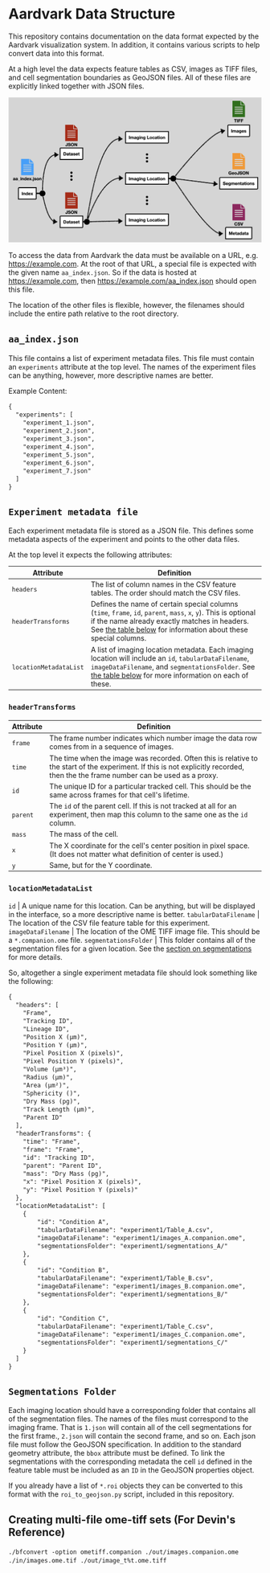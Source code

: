 # Aardvark Data Structure

This repository contains documentation on the data format expected by the Aardvark visualization system. In addition, it contains various scripts to help convert data into this format.

At a high level the data expects feature tables as CSV, images as TIFF files, and cell segmentation boundaries as GeoJSON files. All of these files are explicitly linked together with JSON files.

![Overview Figure of data structure](docs/overview.png)

<!-- An example data structure is included in this repository at `docs/data_example` -->

To access the data from Aardvark the data must be available on a URL, e.g. https://example.com. At the root of that URL, a special file is expected with the given name `aa_index.json`. So if the data is hosted at https://example.com, then https://example.com/aa_index.json should open this file.

The location of the other files is flexible, however, the filenames should include the entire path relative to the root directory.

## `aa_index.json`

This file contains a list of experiment metadata files. This file must contain an `experiments` attribute at the top level. The names of the experiment files can be anything, however, more descriptive names are better.

Example Content:

```
{
  "experiments": [
    "experiment_1.json",
    "experiment_2.json",
    "experiment_3.json",
    "experiment_4.json",
    "experiment_5.json",
    "experiment_6.json",
    "experiment_7.json"
  ]
}
```

## `Experiment metadata file`

Each experiment metadata file is stored as a JSON file. This defines some metadata aspects of the experiment and points to the other data files.

At the top level it expects the following attributes:

| Attribute              | Definition                                                                                                                                                                                                                                                                                                              |
| ---------------------- | ----------------------------------------------------------------------------------------------------------------------------------------------------------------------------------------------------------------------------------------------------------------------------------------------------------------------- |
| `headers`              | The list of column names in the CSV feature tables. The order should match the CSV files.                                                                                                                                                                                                                               |
| `headerTransforms`     | Defines the name of certain special columns (`time`, `frame`, `id`, `parent`, `mass`, `x`, `y`). This is optional if the name already exactly matches in headers. See [the table below](https://github.com/visdesignlab/aardvark-util?tab=readme-ov-file#headertransforms) for information about these special columns. |
| `locationMetadataList` | A list of imaging location metadata. Each imaging location will include an `id`, `tabularDataFilename`, `imageDataFilename`, and `segmentationsFolder`. See [the table below](https://github.com/visdesignlab/aardvark-util?tab=readme-ov-file#locationmetadatalist) for more information on each of these.             |

### `headerTransforms`

| Attribute | Definition                                                                                                                                                                         |
| --------- | ---------------------------------------------------------------------------------------------------------------------------------------------------------------------------------- |
| `frame`   | The frame number indicates which number image the data row comes from in a sequence of images.                                                                                     |
| `time`    | The time when the image was recorded. Often this is relative to the start of the experiment. If this is not explicitly recorded, then the the frame number can be used as a proxy. |
| `id`      | The unique ID for a particular tracked cell. This should be the same across frames for that cell's lifetime.                                                                       |
| `parent`  | The `id` of the parent cell. If this is not tracked at all for an experiment, then map this column to the same one as the `id` column.                                             |
| `mass`    | The mass of the cell.                                                                                                                                                              |
| `x`       | The X coordinate for the cell's center position in pixel space. (It does not matter what definition of center is used.)                                                            |
| `y`       | Same, but for the Y coordinate.                                                                                                                                                    |

### `locationMetadataList`

`id` | A unique name for this location. Can be anything, but will be displayed in the interface, so a more descriptive name is better.
`tabularDataFilename` | The location of the CSV file feature table for this experiment.
`imageDataFilename` | The location of the OME TIFF image file. This should be a `*.companion.ome` file.
`segmentationsFolder` | This folder contains all of the segmentation files for a given location. See the [section on segmentations](https://github.com/visdesignlab/aardvark-util?tab=readme-ov-file#segmentations-folder) for more details.

So, altogether a single experiment metadata file should look something like the following:

```
{
  "headers": [
    "Frame",
    "Tracking ID",
    "Lineage ID",
    "Position X (µm)",
    "Position Y (µm)",
    "Pixel Position X (pixels)",
    "Pixel Position Y (pixels)",
    "Volume (µm³)",
    "Radius (µm)",
    "Area (µm²)",
    "Sphericity ()",
    "Dry Mass (pg)",
    "Track Length (µm)",
    "Parent ID"
  ],
  "headerTransforms": {
    "time": "Frame",
    "frame": "Frame",
    "id": "Tracking ID",
    "parent": "Parent ID",
    "mass": "Dry Mass (pg)",
    "x": "Pixel Position X (pixels)",
    "y": "Pixel Position Y (pixels)"
  },
  "locationMetadataList": [
    {
        "id": "Condition A",
        "tabularDataFilename": "experiment1/Table_A.csv",
        "imageDataFilename": "experiment1/images_A.companion.ome",
        "segmentationsFolder": "experiment1/segmentations_A/"
    },
    {
        "id": "Condition B",
        "tabularDataFilename": "experiment1/Table_B.csv",
        "imageDataFilename": "experiment1/images_B.companion.ome",
        "segmentationsFolder": "experiment1/segmentations_B/"
    },
    {
        "id": "Condition C",
        "tabularDataFilename": "experiment1/Table_C.csv",
        "imageDataFilename": "experiment1/images_C.companion.ome",
        "segmentationsFolder": "experiment1/segmentations_C/"
    }
  ]
}
```

## `Segmentations Folder`

Each imaging location should have a corresponding folder that contains all of the segmentation files. The names of the files must correspond to the imaging frame. That is `1.json` will contain all of the cell segmentations for the first frame., `2.json` will contain the second frame, and so on. Each json file must follow the GeoJSON specification. In addition to the standard geometry attribute, the `bbox` attribute must be defined. To link the segmentations with the corresponding metadata the cell `id` defined in the feature table must be included as an `ID` in the GeoJSON properties object.

If you already have a list of `*.roi` objects they can be converted to this format with the `roi_to_geojson.py` script, included in this repository.

## Creating multi-file ome-tiff sets (For Devin's Reference)

`./bfconvert -option ometiff.companion ./out/images.companion.ome ./in/images.ome.tif ./out/image_t%t.ome.tiff`

